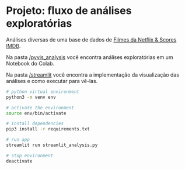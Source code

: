 # Projeto: ﬂuxo de análises exploratórias

Análises diversas de uma base de dados de [Filmes da Netflix & Scores IMDB](https://www.kaggle.com/datasets/luiscorter/netflix-original-films-imdb-scores).

Na pasta [/pyvis_analysis](https://github.com/nataly-enne/network_analysis/blob/1253e22f359a25cea353bf44c4d67e2e587b8fa2/u3_project/pyvis_analysis) você encontra análises exploratórias em um Notebook do Colab.

Na pasta [/streamlit](https://github.com/nataly-enne/network_analysis/blob/main/u3_project/streamlit) você encontra a implementação da visualização das análises e como executar para vê-las.

```bash
# python virtual environment
python3 -m venv env

# activate the environment
source env/bin/activate

# install dependencies
pip3 install -r requirements.txt

# run app
streamlit run streamlit_analysis.py

# stop environment
deactivate
```
